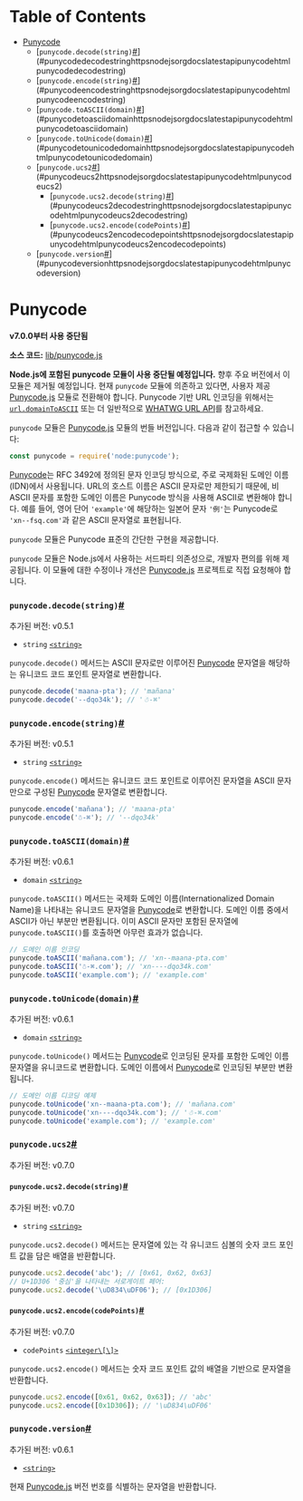 # Table of Contents

- [Punycode](#punycode)
    - [`punycode.decode(string)`[#](https://nodejs.org/docs/latest/api/punycode.html#punycodedecodestring)](#punycodedecodestringhttpsnodejsorgdocslatestapipunycodehtmlpunycodedecodestring)
    - [`punycode.encode(string)`[#](https://nodejs.org/docs/latest/api/punycode.html#punycodeencodestring)](#punycodeencodestringhttpsnodejsorgdocslatestapipunycodehtmlpunycodeencodestring)
    - [`punycode.toASCII(domain)`[#](https://nodejs.org/docs/latest/api/punycode.html#punycodetoasciidomain)](#punycodetoasciidomainhttpsnodejsorgdocslatestapipunycodehtmlpunycodetoasciidomain)
    - [`punycode.toUnicode(domain)`[#](https://nodejs.org/docs/latest/api/punycode.html#punycodetounicodedomain)](#punycodetounicodedomainhttpsnodejsorgdocslatestapipunycodehtmlpunycodetounicodedomain)
    - [`punycode.ucs2`[#](https://nodejs.org/docs/latest/api/punycode.html#punycodeucs2)](#punycodeucs2httpsnodejsorgdocslatestapipunycodehtmlpunycodeucs2)
      - [`punycode.ucs2.decode(string)`[#](https://nodejs.org/docs/latest/api/punycode.html#punycodeucs2decodestring)](#punycodeucs2decodestringhttpsnodejsorgdocslatestapipunycodehtmlpunycodeucs2decodestring)
      - [`punycode.ucs2.encode(codePoints)`[#](https://nodejs.org/docs/latest/api/punycode.html#punycodeucs2encodecodepoints)](#punycodeucs2encodecodepointshttpsnodejsorgdocslatestapipunycodehtmlpunycodeucs2encodecodepoints)
    - [`punycode.version`[#](https://nodejs.org/docs/latest/api/punycode.html#punycodeversion)](#punycodeversionhttpsnodejsorgdocslatestapipunycodehtmlpunycodeversion)

# Punycode

**v7.0.0부터 사용 중단됨**

**소스 코드:** [lib/punycode.js](https://github.com/nodejs/node/blob/v23.5.0/lib/punycode.js)

**Node.js에 포함된 punycode 모듈이 사용 중단될 예정입니다.** 향후 주요 버전에서 이 모듈은 제거될 예정입니다. 현재 `punycode` 모듈에 의존하고 있다면, 사용자 제공 [Punycode.js](https://github.com/bestiejs/punycode.js) 모듈로 전환해야 합니다. Punycode 기반 URL 인코딩을 위해서는 [`url.domainToASCII`](https://nodejs.org/docs/latest/api/url.html#urldomaintoasciidomain) 또는 더 일반적으로 [WHATWG URL API](https://nodejs.org/docs/latest/api/url.html#the-whatwg-url-api)를 참고하세요.

`punycode` 모듈은 [Punycode.js](https://github.com/bestiejs/punycode.js) 모듈의 번들 버전입니다. 다음과 같이 접근할 수 있습니다:

```js
const punycode = require('node:punycode');
```

[Punycode](https://tools.ietf.org/html/rfc3492)는 RFC 3492에 정의된 문자 인코딩 방식으로, 주로 국제화된 도메인 이름(IDN)에서 사용됩니다. URL의 호스트 이름은 ASCII 문자로만 제한되기 때문에, 비ASCII 문자를 포함한 도메인 이름은 Punycode 방식을 사용해 ASCII로 변환해야 합니다. 예를 들어, 영어 단어 `'example'`에 해당하는 일본어 문자 `'例'`는 Punycode로 `'xn--fsq.com'`과 같은 ASCII 문자열로 표현됩니다.

`punycode` 모듈은 Punycode 표준의 간단한 구현을 제공합니다.

`punycode` 모듈은 Node.js에서 사용하는 서드파티 의존성으로, 개발자 편의를 위해 제공됩니다. 이 모듈에 대한 수정이나 개선은 [Punycode.js](https://github.com/bestiejs/punycode.js) 프로젝트로 직접 요청해야 합니다.


### `punycode.decode(string)`[#](https://nodejs.org/docs/latest/api/punycode.html#punycodedecodestring)

추가된 버전: v0.5.1

-   `string` [`<string>`](https://developer.mozilla.org/en-US/docs/Web/JavaScript/Data_structures#String_type)

`punycode.decode()` 메서드는 ASCII 문자로만 이루어진 [Punycode](https://tools.ietf.org/html/rfc3492) 문자열을 해당하는 유니코드 코드 포인트 문자열로 변환합니다.

```js
punycode.decode('maana-pta'); // 'mañana' 
punycode.decode('--dqo34k'); // '☃-⌘'
```


### `punycode.encode(string)`[#](https://nodejs.org/docs/latest/api/punycode.html#punycodeencodestring)

추가된 버전: v0.5.1

-   `string` [`<string>`](https://developer.mozilla.org/en-US/docs/Web/JavaScript/Data_structures#String_type)

`punycode.encode()` 메서드는 유니코드 코드 포인트로 이루어진 문자열을 ASCII 문자만으로 구성된 [Punycode](https://tools.ietf.org/html/rfc3492) 문자열로 변환합니다.

```js
punycode.encode('mañana'); // 'maana-pta'
punycode.encode('☃-⌘'); // '--dqo34k'
```


### `punycode.toASCII(domain)`[#](https://nodejs.org/docs/latest/api/punycode.html#punycodetoasciidomain)

추가된 버전: v0.6.1

-   `domain` [`<string>`](https://developer.mozilla.org/en-US/docs/Web/JavaScript/Data_structures#String_type)

`punycode.toASCII()` 메서드는 국제화 도메인 이름(Internationalized Domain Name)을 나타내는 유니코드 문자열을 [Punycode](https://tools.ietf.org/html/rfc3492)로 변환합니다. 도메인 이름 중에서 ASCII가 아닌 부분만 변환됩니다. 이미 ASCII 문자만 포함된 문자열에 `punycode.toASCII()`를 호출하면 아무런 효과가 없습니다.

```js
// 도메인 이름 인코딩
punycode.toASCII('mañana.com'); // 'xn--maana-pta.com'
punycode.toASCII('☃-⌘.com'); // 'xn----dqo34k.com'
punycode.toASCII('example.com'); // 'example.com'
```


### `punycode.toUnicode(domain)`[#](https://nodejs.org/docs/latest/api/punycode.html#punycodetounicodedomain)

추가된 버전: v0.6.1

-   `domain` [`<string>`](https://developer.mozilla.org/en-US/docs/Web/JavaScript/Data_structures#String_type)

`punycode.toUnicode()` 메서드는 [Punycode](https://tools.ietf.org/html/rfc3492)로 인코딩된 문자를 포함한 도메인 이름 문자열을 유니코드로 변환합니다. 도메인 이름에서 [Punycode](https://tools.ietf.org/html/rfc3492)로 인코딩된 부분만 변환됩니다.

```js
// 도메인 이름 디코딩 예제
punycode.toUnicode('xn--maana-pta.com'); // 'mañana.com'
punycode.toUnicode('xn----dqo34k.com'); // '☃-⌘.com'
punycode.toUnicode('example.com'); // 'example.com'
```


### `punycode.ucs2`[#](https://nodejs.org/docs/latest/api/punycode.html#punycodeucs2)

추가된 버전: v0.7.0


#### `punycode.ucs2.decode(string)`[#](https://nodejs.org/docs/latest/api/punycode.html#punycodeucs2decodestring)

추가된 버전: v0.7.0

-   `string` [`<string>`](https://developer.mozilla.org/en-US/docs/Web/JavaScript/Data_structures#String_type)

`punycode.ucs2.decode()` 메서드는 문자열에 있는 각 유니코드 심볼의 숫자 코드 포인트 값을 담은 배열을 반환합니다.

```js
punycode.ucs2.decode('abc'); // [0x61, 0x62, 0x63]
// U+1D306 '중심'을 나타내는 서로게이트 페어:
punycode.ucs2.decode('\uD834\uDF06'); // [0x1D306]
```


#### `punycode.ucs2.encode(codePoints)`[#](https://nodejs.org/docs/latest/api/punycode.html#punycodeucs2encodecodepoints)

추가된 버전: v0.7.0

-   `codePoints` [`<integer\[\]>`](https://developer.mozilla.org/en-US/docs/Web/JavaScript/Data_structures#Number_type)

`punycode.ucs2.encode()` 메서드는 숫자 코드 포인트 값의 배열을 기반으로 문자열을 반환합니다.

```js
punycode.ucs2.encode([0x61, 0x62, 0x63]); // 'abc'
punycode.ucs2.encode([0x1D306]); // '\uD834\uDF06'
```


### `punycode.version`[#](https://nodejs.org/docs/latest/api/punycode.html#punycodeversion)

추가된 버전: v0.6.1

-   [`<string>`](https://developer.mozilla.org/en-US/docs/Web/JavaScript/Data_structures#String_type)

현재 [Punycode.js](https://github.com/bestiejs/punycode.js) 버전 번호를 식별하는 문자열을 반환합니다.



